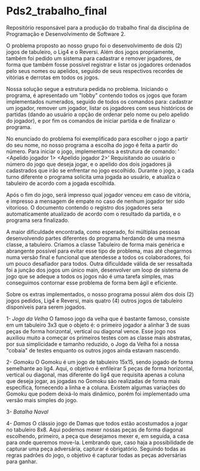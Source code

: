 # Pds2_trabalho_final
Repositório responsável para a produção do trabalho final da disciplina de Programação e Desenvolvimento de Software 2.

O problema proposto ao nosso grupo foi o desenvolvimento de dois (2) jogos de tabuleiro, o Lig4 e o Reversi. Além dos jogos propriamente, também foi pedido um sistema para cadastrar e remover jogadores, de forma que também 
fosse
possível registrar e listar os jogadores ordenados pelo seus nomes ou apelidos, seguido de seus respectivos recordes de vitórias e derrotas em todos os jogos. 

Nossa solução segue a estrutura pedida no problema. Iniciando o programa, é apresentado um "lobby" contendo todos os jogos que foram implementados numerados, seguido de todos os comandos para: cadastrar um jogador, remover 
um jogador, listar os jogadores com seus históricos de partidas (dando ao usuário a opção de ordenar pelo nome ou pelo apelido do jogador), e por fim os comandos de iniciar partida e de finalizar o programa. 

No enunciado do problema foi exemplificado para escolher o jogo a partir do seu nome, no nosso programa a escolha do jogo é feita a partir do número. Para iniciar o jogo, implementamos a estrutura de comando: 
'<Numero do Jogo> <Apelido jogador 1> <Apelido jogador 2>' 
Requisitando ao usuário o número do jogo que deseja jogar, e o apelido dos dois jogadores já cadastrados que irão se enfrentar no jogo escolhido. Durante o jogo, a cada turno diferente o programa solicita uma jogada ao 
usuário, e atualiza o tabuleiro de acordo com a jogada escolhida.

Após o fim do jogo, será impresso qual jogador venceu em caso de vitória, e impresso a mensagem de empate no caso de nenhum jogador ter sido vitorioso. O documento contendo o registro dos jogadores sera automaticamente 
atualizado de acordo com o resultado da partida, e o programa sera finalizado.

A maior dificuldade encontrada, como esperado, foi múltiplas pessoas desenvolvendo partes diferentes do programa herdando de uma mesma classe, a tabuleiro. Criamos a classe Tabuleiro de forma mais genérica e abrangente 
possível para evitar esse tipo de problema, mas até chegarmos numa versão final e funcional que atendesse a todos os colaboradores, foi um pouco desafiador para todos. Outra dificuldade válida de ser ressaltada foi a junção 
dos jogos um único main, desenvolver um loop de sistema de jogo que se adeque a todos os jogos não é uma tarefa simples, mas conseguimos contornar esse problema de forma bem ágil e eficiente.

Sobre os extras implementados, o nosso programa possui além dos dois (2) jogos pedidos, Lig4 e Reversi, mais quatro (4) outros jogos de tabuleiro disponíveis para serem jogados. 

1- *Jogo da Velha* O famoso jogo da velha que é bastante famoso, consiste em um tabuleiro 3x3 que o objeto é: o primeiro jogador a alinhar 3 de suas peças de forma horizontal, vertical ou diagonal vence. Esse jogo nos 
auxiliou muito a começar os primeiros testes com as classe mais abstratas, por sua simplicidade e tamanho reduzido, o Jogo da Velha foi a nossa "cobaia" de testes enquanto os outros jogos ainda estavam nascendo.

2- *Gomoku* O Gomoku é um jogo de tabuleiro 15x15, sendo jogado de forma semelhante ao lig4. Aqui, o objetivo é enfileirar 5 peças de forma horizontal, vertical ou diagonal, mas diferente do lig4 que requisita apenas a 
coluna que deseja jogar, as jogadas no Gomoku são realizadas de forma mais específica, fornecendo a linha e a coluna. Existem algumas variações do Gomoku que podem deixá-lo mais dinâmico, porém foi implementado uma versão 
mais simples do jogo. 

3- *Batalha Naval*

4- *Damas* O clássio jogo de Damas que todos estão acostumados a jogar no tabuleiro 8x8. Aqui podemos mexer nossas peças de forma diagonal escolhendo, primeiro, a peça que desejamos mexer e, em seguida, a casa para onde queremos move-la. Lembrando que, caso haja a possibilidade de capturar uma peça adversária, capturar é obrigatório. Seguindo todas as regras padrões do jogo, o objetivo é capturar todas as peças adversárias para ganhar.
